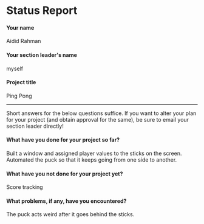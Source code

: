 # Status Report

#### Your name

Aidid Rahman

#### Your section leader's name

myself

#### Project title

Ping Pong

***

Short answers for the below questions suffice. If you want to alter your plan for your project (and obtain approval for the same), be sure to email your section leader directly!

#### What have you done for your project so far?

Built a window and assigned player values to the sticks on the screen.
Automated the puck so that it keeps going from one side to another.

#### What have you not done for your project yet?

Score tracking

#### What problems, if any, have you encountered?

The puck acts weird after it goes behind the sticks.
